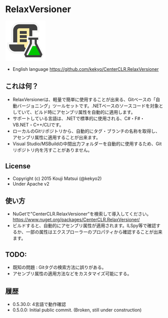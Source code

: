 # RelaxVersioner
![RelaxVersioner](https://raw.githubusercontent.com/kekyo/CenterCLR.RelaxVersioner/master/Images/CenterCLR.RelaxVersioner.128.png)
* English language https://github.com/kekyo/CenterCLR.RelaxVersioner

## これは何？
* RelaxVersionerは、軽量で簡単に使用することが出来る、Gitベースの「自動バージョニング」ツールセットです。.NETベースのソースコードを対象としていて、ビルド時にアセンブリ属性を自動的に適用します。
* サポートしている言語は、.NETで標準的に使用される、C#・F#・VB.NET・C++/CLIです。
* ローカルのGitリポジトリから、自動的にタグ・ブランチの名称を取得し、アセンブリ属性に適用することが出来ます。
* Visual Studio/MSBuildの中間出力フォルダーを自動的に使用するため、Gitリポジトリ内を汚すことがありません。

## License
* Copyright (c) 2015 Kouji Matsui (@kekyo2)
* Under Apache v2

## 使い方
* NuGetで"CenterCLR.RelaxVersioner"を検索して導入してください。 https://www.nuget.org/packages/CenterCLR.RelaxVersioner/
* ビルドすると、自動的にアセンブリ属性が適用されます。ILSpy等で確認するか、一部の属性はエクスプローラーのプロパティから確認することが出来ます。

## TODO:
* 既知の問題 : Gitタグの検索方法に誤りがある。
* アセンブリ属性の適用方法などをカスタマイズ可能にする。

## 履歴
* 0.5.30.0: 4言語で動作確認
* 0.5.0.0: Initial public commit. (Broken, still under construction)
